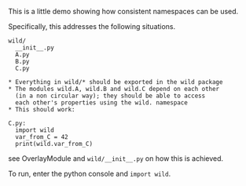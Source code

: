 This is a little demo showing how consistent namespaces can
be used.

Specifically, this addresses the following situations.

```
wild/
  __init__.py
  A.py
  B.py
  C.py

* Everything in wild/* should be exported in the wild package
* The modules wild.A, wild.B and wild.C depend on each other
  (in a non circular way); they should be able to access
  each other's properties using the wild. namespace
* This should work:

C.py:
  import wild
  var_from_C = 42
  print(wild.var_from_C)
```

see OverlayModule and `wild/__init__.py` on how this is
achieved.

To run, enter the python console and `import wild`.
